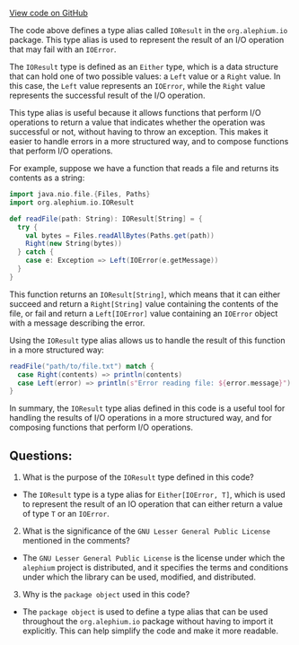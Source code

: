 [View code on GitHub](https://github.com/alephium/alephium/blob/master/io/src/main/scala/org/alephium/io/package.scala)

The code above defines a type alias called `IOResult` in the `org.alephium.io` package. This type alias is used to represent the result of an I/O operation that may fail with an `IOError`. 

The `IOResult` type is defined as an `Either` type, which is a data structure that can hold one of two possible values: a `Left` value or a `Right` value. In this case, the `Left` value represents an `IOError`, while the `Right` value represents the successful result of the I/O operation.

This type alias is useful because it allows functions that perform I/O operations to return a value that indicates whether the operation was successful or not, without having to throw an exception. This makes it easier to handle errors in a more structured way, and to compose functions that perform I/O operations.

For example, suppose we have a function that reads a file and returns its contents as a string:

```scala
import java.nio.file.{Files, Paths}
import org.alephium.io.IOResult

def readFile(path: String): IOResult[String] = {
  try {
    val bytes = Files.readAllBytes(Paths.get(path))
    Right(new String(bytes))
  } catch {
    case e: Exception => Left(IOError(e.getMessage))
  }
}
```

This function returns an `IOResult[String]`, which means that it can either succeed and return a `Right[String]` value containing the contents of the file, or fail and return a `Left[IOError]` value containing an `IOError` object with a message describing the error.

Using the `IOResult` type alias allows us to handle the result of this function in a more structured way:

```scala
readFile("path/to/file.txt") match {
  case Right(contents) => println(contents)
  case Left(error) => println(s"Error reading file: ${error.message}")
}
```

In summary, the `IOResult` type alias defined in this code is a useful tool for handling the results of I/O operations in a more structured way, and for composing functions that perform I/O operations.
## Questions: 
 1. What is the purpose of the `IOResult` type defined in this code?
- The `IOResult` type is a type alias for `Either[IOError, T]`, which is used to represent the result of an IO operation that can either return a value of type `T` or an `IOError`.

2. What is the significance of the `GNU Lesser General Public License` mentioned in the comments?
- The `GNU Lesser General Public License` is the license under which the `alephium` project is distributed, and it specifies the terms and conditions under which the library can be used, modified, and distributed.

3. Why is the `package object` used in this code?
- The `package object` is used to define a type alias that can be used throughout the `org.alephium.io` package without having to import it explicitly. This can help simplify the code and make it more readable.